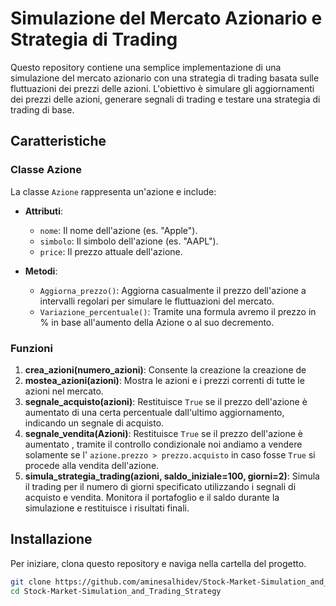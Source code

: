 # Simulazione del Mercato Azionario e Strategia di Trading

Questo repository contiene una semplice implementazione di una simulazione del mercato azionario con una strategia di trading basata sulle fluttuazioni dei prezzi delle azioni. L'obiettivo è simulare gli aggiornamenti dei prezzi delle azioni, generare segnali di trading e testare una strategia di trading di base.

## Caratteristiche

### Classe Azione

La classe `Azione` rappresenta un'azione e include:

- **Attributi**:
  - `nome`: Il nome dell'azione (es. "Apple").
  - `simbolo`: Il simbolo dell'azione (es. "AAPL").
  - `price`: Il prezzo attuale dell'azione.

- **Metodi**:
  - `Aggiorna_prezzo()`: Aggiorna casualmente il prezzo dell'azione a intervalli regolari per simulare le fluttuazioni del mercato.
  - `Variazione_percentuale()`: Tramite una formula avremo il prezzo in % in base all'aumento della Azione o al suo decremento.

### Funzioni

1. **crea_azioni(numero_azioni)**: Consente la creazione la creazione de
2. **mostea_azioni(azioni)**: Mostra le azioni e i prezzi correnti di tutte le azioni nel mercato.
3. **segnale_acquisto(azioni)**: Restituisce `True` se il prezzo dell'azione è aumentato di una certa percentuale dall'ultimo aggiornamento, indicando un segnale di acquisto.
4. **segnale_vendita(Azioni)**: Restituisce `True` se il prezzo dell'azione è aumentato , tramite il controllo condizionale noi andiamo a vendere solamente se l' `azione.prezzo > prezzo.acquisto` in caso fosse `True` si procede alla vendita dell'azione.
5. **simula_strategia_trading(azioni, saldo_iniziale=100, giorni=2)**: Simula il trading per il numero di giorni specificato utilizzando i segnali di acquisto e vendita. Monitora il portafoglio e il saldo durante la simulazione e restituisce i risultati finali.

## Installazione

Per iniziare, clona questo repository e naviga nella cartella del progetto.

```bash
git clone https://github.com/aminesalhidev/Stock-Market-Simulation_and_Trading_Strategy
cd Stock-Market-Simulation_and_Trading_Strategy
